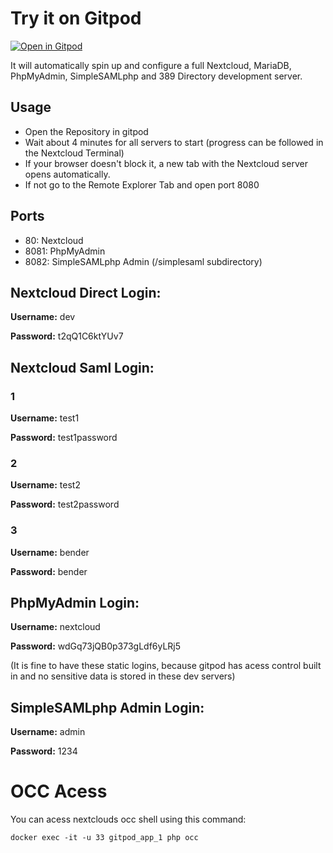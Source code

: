 # Try it on Gitpod
[![Open in Gitpod](https://gitpod.io/button/open-in-gitpod.svg)](https://gitpod.io/#https://github.com/[user]/[repository/)

It will automatically spin up and configure a full Nextcloud, MariaDB, PhpMyAdmin, SimpleSAMLphp and 389 Directory development server.

## Usage
- Open the Repository in gitpod
- Wait about 4 minutes for all servers to start (progress can be followed in the Nextcloud Terminal)
- If your browser doesn't block it, a new tab with the Nextcloud server opens automatically.
- If not go to the Remote Explorer Tab and open port 8080

## Ports
- 80: Nextcloud
- 8081: PhpMyAdmin
- 8082: SimpleSAMLphp Admin (/simplesaml subdirectory)

## Nextcloud Direct Login:
**Username:** dev

**Password:** t2qQ1C6ktYUv7

## Nextcloud Saml Login:
### 1
**Username:** test1

**Password:** test1password

### 2
**Username:** test2

**Password:** test2password

### 3
**Username:** bender

**Password:** bender

## PhpMyAdmin Login:
**Username:** nextcloud

**Password:** wdGq73jQB0p373gLdf6yLRj5

(It is fine to have these static logins, because gitpod has acess control built in and no sensitive data is stored in these dev servers)

## SimpleSAMLphp Admin Login:
**Username:** admin

**Password:** 1234

# OCC Acess
You can acess nextclouds occ shell using this command:
```
docker exec -it -u 33 gitpod_app_1 php occ
````
